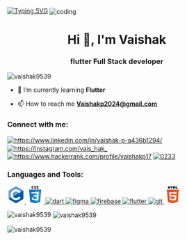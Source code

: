 [![Typing SVG](https://readme-typing-svg.demolab.com?font=Fira+Code&weight=700&size=25&pause=1000&center=true&vCenter=true&random=false&width=435&lines=VAISHAK+P;Flutter+Full+Stack+Developer)](https://git.io/typing-svg)
<img align="center" alt="coding" width="600" src="https://user-images.githubusercontent.com/74038190/212749447-bfb7e725-6987-49d9-ae85-2015e3e7cc41.gif">
<h1 align="center">Hi 👋, I'm Vaishak</h1>
<h3 align="center">flutter Full Stack developer</h3>

<p align="left"> <img src="https://komarev.com/ghpvc/?username=vaishak9539&label=Profile%20views&color=0e75b6&style=flat" alt="vaishak9539" /> </p>

- 🌱 I’m currently learning **Flutter**

- 📫 How to reach me **Vaishakp2024@gmail.com**

<h3 align="left">Connect with me:</h3>
<p align="left">
<a href="https://linkedin.com/in/https://www.linkedin.com/in/vaishak-p-a436b1294/" target="blank"><img align="center" src="https://raw.githubusercontent.com/rahuldkjain/github-profile-readme-generator/master/src/images/icons/Social/linked-in-alt.svg" alt="https://www.linkedin.com/in/vaishak-p-a436b1294/" height="30" width="40" /></a>
<a href="https://instagram.com/vais_hak_" target="blank"><img align="center" src="https://raw.githubusercontent.com/rahuldkjain/github-profile-readme-generator/master/src/images/icons/Social/instagram.svg" alt="https://instagram.com/vais_hak_" height="30" width="40" /></a>
<a href="https://www.hackerrank.com/https://www.hackerrank.com/profile/vaishakp17" target="blank"><img align="center" src="https://raw.githubusercontent.com/rahuldkjain/github-profile-readme-generator/master/src/images/icons/Social/hackerrank.svg" alt="https://www.hackerrank.com/profile/vaishakp17" height="30" width="40" /></a>
<a href="https://discord.gg/0233" target="blank"><img align="center" src="https://raw.githubusercontent.com/rahuldkjain/github-profile-readme-generator/master/src/images/icons/Social/discord.svg" alt="0233" height="30" width="40" /></a>
</p>

<h3 align="left">Languages and Tools:</h3>
<p align="left"> <a href="https://www.cprogramming.com/" target="_blank" rel="noreferrer"> <img src="https://raw.githubusercontent.com/devicons/devicon/master/icons/c/c-original.svg" alt="c" width="40" height="40"/> </a> <a href="https://www.w3schools.com/css/" target="_blank" rel="noreferrer"> <img src="https://raw.githubusercontent.com/devicons/devicon/master/icons/css3/css3-original-wordmark.svg" alt="css3" width="40" height="40"/> </a> <a href="https://dart.dev" target="_blank" rel="noreferrer"> <img src="https://www.vectorlogo.zone/logos/dartlang/dartlang-icon.svg" alt="dart" width="40" height="40"/> </a> <a href="https://www.figma.com/" target="_blank" rel="noreferrer"> <img src="https://www.vectorlogo.zone/logos/figma/figma-icon.svg" alt="figma" width="40" height="40"/> </a> <a href="https://firebase.google.com/" target="_blank" rel="noreferrer"> <img src="https://www.vectorlogo.zone/logos/firebase/firebase-icon.svg" alt="firebase" width="40" height="40"/> </a> <a href="https://flutter.dev" target="_blank" rel="noreferrer"> <img src="https://www.vectorlogo.zone/logos/flutterio/flutterio-icon.svg" alt="flutter" width="40" height="40"/> </a> <a href="https://git-scm.com/" target="_blank" rel="noreferrer"> <img src="https://www.vectorlogo.zone/logos/git-scm/git-scm-icon.svg" alt="git" width="40" height="40"/> </a> <a href="https://www.w3.org/html/" target="_blank" rel="noreferrer"> <img src="https://raw.githubusercontent.com/devicons/devicon/master/icons/html5/html5-original-wordmark.svg" alt="html5" width="40" height="40"/> </a> </p>

<p><img align="left" src="https://github-readme-stats.vercel.app/api/top-langs?username=vaishak9539&show_icons=true&locale=en&layout=compact" alt="vaishak9539" /></p>

<p>&nbsp;<img align="center" src="https://github-readme-stats.vercel.app/api?username=vaishak9539&show_icons=true&locale=en" alt="vaishak9539" /></p>

<p><img align="center" src="https://github-readme-streak-stats.herokuapp.com/?user=vaishak9539&" alt="vaishak9539" /></p>

